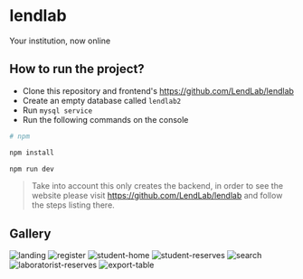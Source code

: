 # lendlab

Your institution, now online

## How to run the project?

* Clone this repository and frontend's https://github.com/LendLab/lendlab
* Create an empty database called `lendlab2`
* Run `mysql service`
* Run the following commands on the console

```bash
# npm

npm install

npm run dev

```
> Take into account this only creates the backend, in order to see the website please visit https://github.com/LendLab/lendlab and follow the steps listing there.  

##  Gallery

![landing](https://user-images.githubusercontent.com/73872769/162651292-0f4e7cca-d37b-4d53-8541-01abb1199832.png)
![register](https://user-images.githubusercontent.com/73872769/162651322-fa610c19-3df6-4178-a48d-8a8ef8c62b85.png)
![student-home](https://user-images.githubusercontent.com/73872769/162651315-1062ff4c-b4de-46c8-a24e-11db90863bcb.png)
![student-reserves](https://user-images.githubusercontent.com/73872769/162651334-37b3cee8-553a-4698-bfd7-36c1e11ba073.png)
![search](https://user-images.githubusercontent.com/73872769/162651384-b9a70afc-05d2-46e1-bd76-b8a8d59fdfa1.png)
![laboratorist-reserves](https://user-images.githubusercontent.com/73872769/162651352-fe44e793-d727-47e7-b244-489aa59b9269.png)
![export-table](https://user-images.githubusercontent.com/73872769/162651403-9dda3712-d27b-467c-8a8c-cd3f4e77946c.png)

